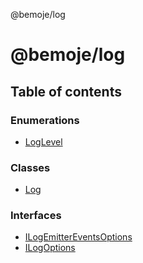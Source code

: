 @bemoje/log

# @bemoje/log

## Table of contents

### Enumerations

- [LogLevel](/docs/md/enums/LogLevel.md)

### Classes

- [Log](/docs/md/classes/Log.md)

### Interfaces

- [ILogEmitterEventsOptions](/docs/md/interfaces/ILogEmitterEventsOptions.md)
- [ILogOptions](/docs/md/interfaces/ILogOptions.md)
